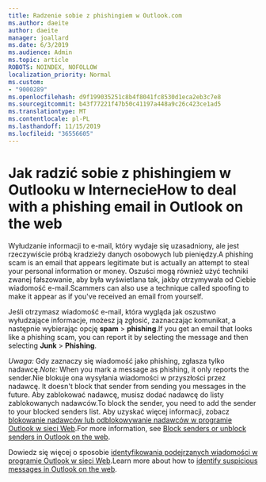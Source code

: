 ```yaml
---
title: Radzenie sobie z phishingiem w Outlook.com
ms.author: daeite
author: daeite
manager: joallard
ms.date: 6/3/2019
ms.audience: Admin
ms.topic: article
ROBOTS: NOINDEX, NOFOLLOW
localization_priority: Normal
ms.custom:
- "9000289"
ms.openlocfilehash: d9f199035251c8b4f8041fc8530d1eca2eb3c7e8
ms.sourcegitcommit: b43f77221f47b50c41197a448a9c26c423ce1ad5
ms.translationtype: MT
ms.contentlocale: pl-PL
ms.lasthandoff: 11/15/2019
ms.locfileid: "36556605"
---
```

# <a name="how-to-deal-with-a-phishing-email-in-outlook-on-the-web"></a><span data-ttu-id="8cacf-102">Jak radzić sobie z phishingiem w Outlooku w Internecie</span><span class="sxs-lookup"><span data-stu-id="8cacf-102">How to deal with a phishing email in Outlook on the web</span></span>

<span data-ttu-id="8cacf-103">Wyłudzanie informacji to e-mail, który wydaje się uzasadniony, ale jest rzeczywiście próbą kradzieży danych osobowych lub pieniędzy.</span><span class="sxs-lookup"><span data-stu-id="8cacf-103">A phishing scam is an email that appears legitimate but is actually an attempt to steal your personal information or money.</span></span> <span data-ttu-id="8cacf-104">Oszuści mogą również użyć techniki zwanej fałszowanie, aby była wyświetlana tak, jakby otrzymywała od Ciebie wiadomość e-mail.</span><span class="sxs-lookup"><span data-stu-id="8cacf-104">Scammers can also use a technique called spoofing to make it appear as if you've received an email from yourself.</span></span>

<span data-ttu-id="8cacf-105">Jeśli otrzymasz wiadomość e-mail, która wygląda jak oszustwo wyłudzające informacje, możesz ją zgłosić, zaznaczając komunikat, a następnie wybierając opcję **spam** > **phishing**.</span><span class="sxs-lookup"><span data-stu-id="8cacf-105">If you get an email that looks like a phishing scam, you can report it by selecting the message and then selecting **Junk** > **Phishing**.</span></span>

<span data-ttu-id="8cacf-106">*Uwaga:* Gdy zaznaczy się wiadomość jako phishing, zgłasza tylko nadawcę.</span><span class="sxs-lookup"><span data-stu-id="8cacf-106">*Note:* When you mark a message as phishing, it only reports the sender.</span></span><span data-ttu-id="8cacf-107">Nie blokuje ona wysyłania wiadomości w przyszłości przez nadawcę.</span><span class="sxs-lookup"><span data-stu-id="8cacf-107"> It doesn't block that sender from sending you messages in the future.</span></span> <span data-ttu-id="8cacf-108">Aby zablokować nadawcę, musisz dodać nadawcę do listy zablokowanych nadawców.</span><span class="sxs-lookup"><span data-stu-id="8cacf-108">To block the sender, you need to add the sender to your blocked senders list.</span></span> <span data-ttu-id="8cacf-109">Aby uzyskać więcej informacji, zobacz [blokowanie nadawców lub odblokowywanie nadawców w programie Outlook w sieci Web](https://support.office.com/article/9bf812d4-6995-4d19-901a-76d6e26939b0).</span><span class="sxs-lookup"><span data-stu-id="8cacf-109">For more information, see [Block senders or unblock senders in Outlook on the web](https://support.office.com/article/9bf812d4-6995-4d19-901a-76d6e26939b0).</span></span>

<span data-ttu-id="8cacf-110">Dowiedz się więcej o sposobie [identyfikowania podejrzanych wiadomości w programie Outlook w sieci Web](https://support.office.com/article/3d44102b-6ce3-4f7c-a359-b623bec82206).</span><span class="sxs-lookup"><span data-stu-id="8cacf-110">Learn more about how to [identify suspicious messages in Outlook on the web](https://support.office.com/article/3d44102b-6ce3-4f7c-a359-b623bec82206).</span></span>